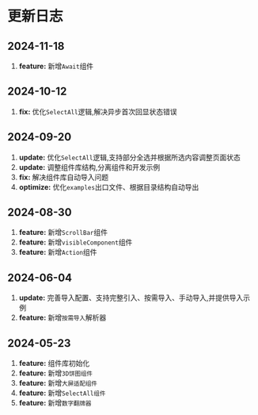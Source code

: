 <!--
 * @Author: jack.hai
 * @Date: 2024-09-23 09:21:38
 * @LastEditTime: 2024-11-18 15:48:17
 * @Description:
-->

# 更新日志

## 2024-11-18

1. **feature:** 新增`Await`组件

## 2024-10-12

1. **fix:** 优化`SelectAll`逻辑,解决异步首次回显状态错误

## 2024-09-20

1. **update:** 优化`SelectAll`逻辑,支持部分全选并根据所选内容调整页面状态
2. **update:** 调整组件库结构,分离组件和开发示例
3. **fix:** 解决组件库自动导入问题
4. **optimize:** 优化`examples`出口文件、根据目录结构自动导出

## 2024-08-30

1. **feature:** 新增`ScrollBar`组件
2. **feature:** 新增`visibleComponent`组件
3. **feature:** 新增`Action`组件

## 2024-06-04

1. **update:** 完善导入配置、支持完整引入、按需导入、手动导入,并提供导入示例
2. **feature:** 新增`按需导入`解析器

## 2024-05-23

1. **feature:** 组件库初始化
2. **feature:** 新增`3D饼图组件`
3. **feature:** 新增`大屏适配组件`
4. **feature:** 新增`SelectAll组件`
5. **feature:** 新增`数字翻牌器`
